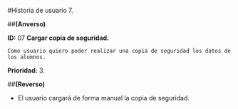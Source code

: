 #Historia de usuario 7.

##**(Anverso)**

**ID:** 07 **Cargar copia de seguridad.**

`Como usuario quiero poder realizar una copia de seguridad los datos de los alumnos.`

**Prioridad:** 3.

##**(Reverso)**
	
- El usuario cargará de forma manual la copia de seguridad.